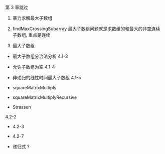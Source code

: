 
第 3 章跳过

1. 暴力求解最大子数组
   
2. findMaxCrossingSubarray
最大子数组问题就是求数组的和最大的非空连续子数组, 重点是连续

3. 最大子数组

* 最大子数组分治法分析
4.1-3

* 允许子数组为空
4.1-4

* 非递归的线性时间最大子数组
4.1-5

* squareMatrixMultiply

* squareMatrixMultiplyRecursive

* Strassen

4.2-2 

* 4.2-3
    
* 4.2-7

* 递归式 ?